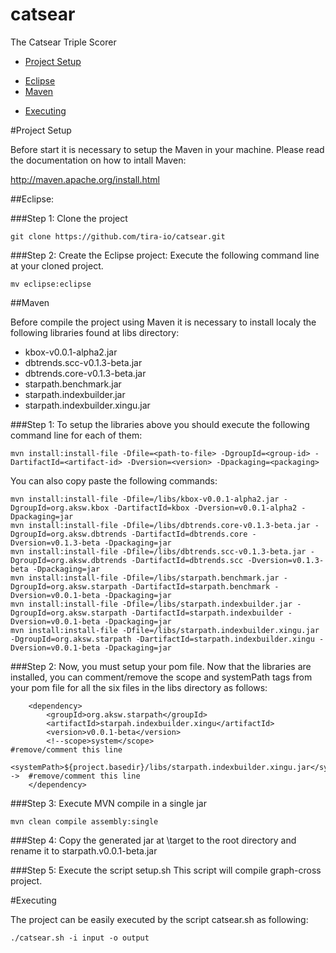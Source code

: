# catsear
The Catsear Triple Scorer


- [Project Setup](https://github.com/tira-io/catsear#project-setup)
* [Eclipse](https://github.com/tira-io/catsear#eclipse)
* [Maven](https://github.com/tira-io/catsear#eclipse)

- [Executing](https://github.com/tira-io/catsear#executing)

#Project Setup

Before start it is necessary to setup the Maven in your machine.
Please read the documentation on how to intall Maven:

http://maven.apache.org/install.html

##Eclipse:

###Step 1: Clone the project

```
git clone https://github.com/tira-io/catsear.git
```

###Step 2: Create the Eclipse project:
Execute the following command line at your cloned project.

```
mv eclipse:eclipse
```

##Maven

Before compile the project using Maven it is necessary to install localy the following libraries found at 
libs directory:

* kbox-v0.0.1-alpha2.jar
* dbtrends.scc-v0.1.3-beta.jar
* dbtrends.core-v0.1.3-beta.jar
* starpath.benchmark.jar
* starpath.indexbuilder.jar
* starpath.indexbuilder.xingu.jar

###Step 1: To setup the libraries above you should execute the following command line for each of them:

```
mvn install:install-file -Dfile=<path-to-file> -DgroupId=<group-id> -DartifactId=<artifact-id> -Dversion=<version> -Dpackaging=<packaging>
```

You can also copy paste the following commands:

```
mvn install:install-file -Dfile=/libs/kbox-v0.0.1-alpha2.jar -DgroupId=org.aksw.kbox -DartifactId=kbox -Dversion=v0.0.1-alpha2 -Dpackaging=jar
mvn install:install-file -Dfile=/libs/dbtrends.core-v0.1.3-beta.jar -DgroupId=org.aksw.dbtrends -DartifactId=dbtrends.core -Dversion=v0.1.3-beta -Dpackaging=jar
mvn install:install-file -Dfile=/libs/dbtrends.scc-v0.1.3-beta.jar -DgroupId=org.aksw.dbtrends -DartifactId=dbtrends.scc -Dversion=v0.1.3-beta -Dpackaging=jar
mvn install:install-file -Dfile=/libs/starpath.benchmark.jar -DgroupId=org.aksw.starpath -DartifactId=starpath.benchmark -Dversion=v0.0.1-beta -Dpackaging=jar
mvn install:install-file -Dfile=/libs/starpath.indexbuilder.jar -DgroupId=org.aksw.starpath -DartifactId=starpath.indexbuilder -Dversion=v0.0.1-beta -Dpackaging=jar
mvn install:install-file -Dfile=/libs/starpath.indexbuilder.xingu.jar -DgroupId=org.aksw.starpath -DartifactId=starpath.indexbuilder.xingu -Dversion=v0.0.1-beta -Dpackaging=jar
```

###Step 2: Now, you must setup your pom file.
Now that the libraries are installed, you can comment/remove the scope and systemPath tags from your pom file for all the six files in the libs directory as follows:

```
	<dependency>
        <groupId>org.aksw.starpath</groupId>
        <artifactId>starpah.indexbuilder.xingu</artifactId>
        <version>v0.0.1-beta</version>
        <!--scope>system</scope>                                                            #remove/comment this line
        <systemPath>${project.basedir}/libs/starpath.indexbuilder.xingu.jar</systemPath-->  #remove/comment this line
	</dependency>

```

###Step 3: Execute MVN compile in a single jar

```
mvn clean compile assembly:single
```

###Step 4: Copy the generated jar at \target to the root directory and rename it to starpath.v0.0.1-beta.jar

###Step 5: Execute the script setup.sh
This script will compile graph-cross project.

#Executing

The project can be easily executed by the script catsear.sh as following:

```
./catsear.sh -i input -o output
```

